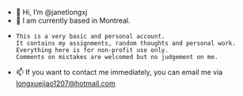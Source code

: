 - 👋 Hi, I’m @janetlongxj
- 👀 I am currently based in Montreal.
-     This is a very basic and personal account. 
      It contains my assignments, random thoughts and personal work. 
      Everything here is for non-profit use only.
      Comments on mistakes are welcomed but no judgement on me.
- 📫 If you want to contact me immediately, you can email me via longxuejiao1207@hotmail.com
<!---
janetlongxj/janetlongxj is a ✨ special ✨ repository because its `README.md` (this file) appears on your GitHub profile.
You can click the Preview link to take a look at your changes.
--->
